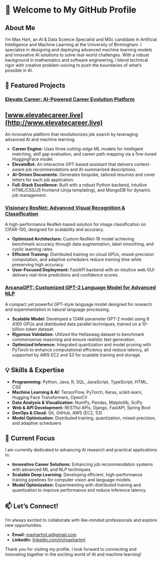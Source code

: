 # 👋 Welcome to My GitHub Profile

## About Me

I’m Max Hart, an AI & Data Science Specialist and MSc candidate in Artificial Intelligence and Machine Learning at the University of Birmingham. I specialize in designing and deploying advanced machine learning models and innovative AI solutions to solve real-world challenges. With a robust background in mathematics and software engineering, I blend technical rigor with creative problem-solving to push the boundaries of what’s possible in AI.

## 🚀 Featured Projects

### [Elevate Career: AI-Powered Career Evolution Platform](https://github.com/maxhartml/Elevate-Career-Showcase) 
## [www.elevatecareer.live](http://www.elevatecareer.live) ##
An innovative platform that revolutionizes job search by leveraging advanced AI and machine learning.
- **Career Engine:** Uses three cutting-edge ML models for intelligent matching, skill gap evaluation, and career path mapping via a fine-tuned HuggingFace model.
- **ElevateBot:** An interactive GPT-based assistant that delivers context-aware job recommendations and AI-summarized descriptions.
- **AI-Driven Documents:** Generates bespoke, tailored resumes and cover letters for each job application.
- **Full-Stack Excellence:** Built with a robust Python backend, intuitive HTML/CSS/JS frontend (Jinja templating), and MongoDB for dynamic job management.

### [Visionary ResNet: Advanced Visual Recognition & Classification](https://github.com/maxhartml/Visionary-ResNet)
A high-performance ResNet-based solution for image classification on CIFAR-100, designed for scalability and accuracy.
- **Optimized Architecture:** Custom ResNet-18 model achieving benchmark accuracy through data augmentation, label smoothing, and cyclic learning rates.
- **Efficient Training:** Distributed training on cloud GPUs, mixed-precision computation, and adaptive schedulers reduce training time while preserving high accuracy.
- **User-Focused Deployment:** FastAPI backend with an intuitive web GUI delivers real-time predictions and confidence scores.

### [ArcanaGPT: Customized GPT-2 Language Model for Advanced NLP](https://github.com/maxhartml/ArcanaGPT)
A compact yet powerful GPT-style language model designed for research and experimentation in natural language processing.
- **Scalable Model:** Developed a 124M-parameter GPT-2 model using 8 A100 GPUs and distributed data parallel techniques, trained on a 10-billion-token dataset.
- **Rigorous Validation:** Utilized the Hellaswag dataset to benchmark commonsense reasoning and ensure realistic text generation.
- **Optimized Inference:** Integrated quantization and model pruning with PyTorch to enhance computational efficiency and reduce latency, all supported by AWS EC2 and S3 for scalable training and storage.

## 💡 Skills & Expertise
- **Programming:** Python, Java, R, SQL, JavaScript, TypeScript, HTML, CSS
- **Machine Learning & AI:** TensorFlow, PyTorch, Keras, scikit-learn, Hugging Face Transformers, OpenCV
- **Data Analysis & Visualization:** NumPy, Pandas, Matplotlib, SciPy
- **Web & API Development:** RESTful APIs, Django, FastAPI, Spring Boot
- **DevOps & Cloud:** Git, GitHub, AWS (EC2, S3)
- **Model Optimization:** Distributed training, quantization, mixed-precision, and adaptive schedulers

## 🌟 Current Focus

I am currently dedicated to advancing AI research and practical applications in:
- **Innovative Career Solutions:** Enhancing job recommendation systems with advanced ML and NLP techniques.
- **Scalable Deep Learning:** Developing efficient, high-performance training pipelines for computer vision and language models.
- **Model Optimization:** Experimenting with distributed training and quantization to improve performance and reduce inference latency.

## 📫 Let’s Connect!

I’m always excited to collaborate with like-minded professionals and explore new opportunities.
- **Email:** [maxhartml.ai@gmail.com](mailto:maxhartml.ai@gmail.com)
- **LinkedIn:** [linkedin.com/in/maxhartml](https://linkedin.com/in/maxhartml)

Thank you for visiting my profile. I look forward to connecting and innovating together in the exciting world of AI and machine learning!

